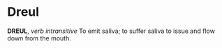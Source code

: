 # Dreul

**DREUL**, _verb intransitive_ To emit saliva; to suffer saliva to issue and flow down from the mouth.